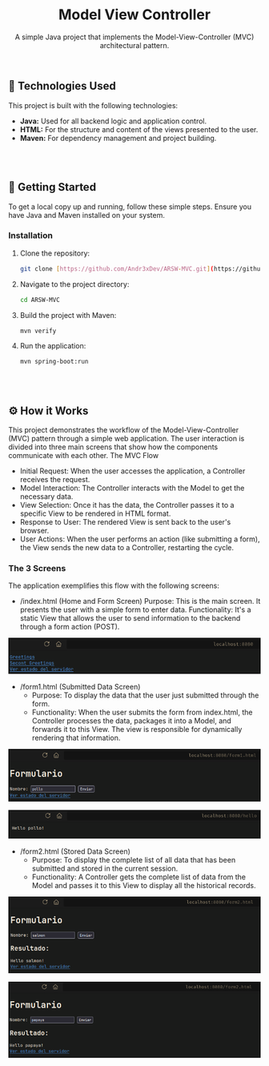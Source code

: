<div align="center">
  
<h1 align="center">Model View Controller</h1>
<p>
A simple Java project that implements the Model-View-Controller (MVC) architectural pattern.
</p>

</div>

</br>


## 🚀 Technologies Used

This project is built with the following technologies:

* **Java:** Used for all backend logic and application control.
* **HTML:** For the structure and content of the views presented to the user.
* **Maven:** For dependency management and project building.

</br>
</br>

## 🏁 Getting Started

To get a local copy up and running, follow these simple steps.
Ensure you have Java and Maven installed on your system.

### Installation

1.  Clone the repository:
    ```sh
    git clone [https://github.com/Andr3xDev/ARSW-MVC.git](https://github.com/Andr3xDev/ARSW-MVC.git)
    ```
2.  Navigate to the project directory:
    ```sh
    cd ARSW-MVC
    ```
3.  Build the project with Maven:
    ```sh
    mvn verify
    ```
4.  Run the application:
    ```sh
    mvn spring-boot:run
    ```


</br>
</br>

## ⚙️ How it Works

This project demonstrates the workflow of the Model-View-Controller (MVC) pattern through a simple web application. The user interaction is divided into three main screens that show how the components communicate with each other.
The MVC Flow

- Initial Request: When the user accesses the application, a Controller receives the request.
- Model Interaction: The Controller interacts with the Model to get the necessary data.
- View Selection: Once it has the data, the Controller passes it to a specific View to be rendered in HTML format.
- Response to User: The rendered View is sent back to the user's browser.
- User Actions: When the user performs an action (like submitting a form), the View sends the new data to a Controller, restarting the cycle.

### The 3 Screens

The application exemplifies this flow with the following screens:

- /index.html (Home and Form Screen)
    Purpose: This is the main screen. It presents the user with a simple form to enter data.
    Functionality: It's a static View that allows the user to send information to the backend through a form action (POST).

![index](docs/index.png)

- /form1.html (Submitted Data Screen)
    - Purpose: To display the data that the user just submitted through the form.
    - Functionality: When the user submits the form from index.html, the Controller processes the data, packages it into a Model, and forwards it to this View. The view is responsible for dynamically rendering that information.

![index](docs/f1.png)

![index](docs/f12.png)

- /form2.html (Stored Data Screen)
    - Purpose: To display the complete list of all data that has been submitted and stored in the current session.
    - Functionality: A Controller gets the complete list of data from the Model and passes it to this View to display all the historical records.

![index](docs/f2.png)

![index](docs/f22.png)
